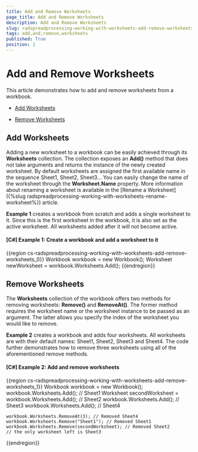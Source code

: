 ```yaml
---
title: Add and Remove Worksheets
page_title: Add and Remove Worksheets
description: Add and Remove Worksheets
slug: radspreadprocessing-working-with-worksheets-add-remove-worksheets
tags: add,and,remove,worksheets
published: True
position: 1
---
```


# Add and Remove Worksheets



This article demonstrates how to add and remove worksheets from a workbook.
      

* [Add Worksheets](#add-worksheets)

* [Remove Worksheets](#remove-worksheets)

## Add Worksheets

Adding a new worksheet to a workbook can be easily achieved through its __Worksheets__ collection. The collection exposes an __Add()__ method that does not take arguments and returns the instance of the newly created worksheet. By default worksheets are assigned the first available name in the sequence Sheet1, Sheet2, Sheet3… You can easily change the name of the worksheet through the __Worksheet.Name__ property. More information about renaming a worksheet is available in the [Rename a Worksheet]({%slug radspreadprocessing-working-with-worksheets-rename-worksheet%}) article.
        

__Example 1__ creates a workbook from scratch and adds a single worksheet to it. Since this is the first worksheet in the workbook, it is also set as the active worksheet. All worksheets added after it will not become active.
        

#### __[C#] Example 1: Create a workbook and add a worksheet to it__

{{region cs-radspreadprocessing-working-with-worksheets-add-remove-worksheets_0}}
	Workbook workbook = new Workbook();
	Worksheet newWorksheet = workbook.Worksheets.Add();
{{endregion}}



## Remove Worksheets

The __Worksheets__ collection of the workbook offers two methods for removing worksheets: __Remove()__ and __RemoveAt()__. The former method requires the worksheet name or the worksheet instance to be passed as an argument. The latter allows you specify the index of the worksheet you would like to remove.
        

__Example 2__ creates a workbook and adds four worksheets. All worksheets are with their default names: Sheet1, Sheet2, Sheet3 and Sheet4. The code further demonstrates how to remove three worksheets using all of the aforementioned remove methods.
        

#### __[C#] Example 2: Add and remove worksheets__

{{region cs-radspreadprocessing-working-with-worksheets-add-remove-worksheets_1}}
	Workbook workbook = new Workbook();
	workbook.Worksheets.Add(); // Sheet1
	Worksheet secondWorksheet = workbook.Worksheets.Add(); // Sheet2
	workbook.Worksheets.Add(); // Sheet3
	workbook.Worksheets.Add(); // Sheet4
	
	workbook.Worksheets.RemoveAt(3); // Removed Sheet4
	workbook.Worksheets.Remove("Sheet1"); // Removed Sheet1
	workbook.Worksheets.Remove(secondWorksheet); // Removed Sheet2
	// the only worksheet left is Sheet3
{{endregion}}


